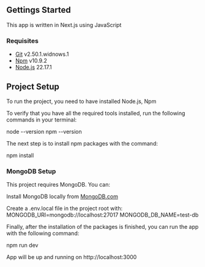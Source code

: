 ## Gettings Started

This app is written in Next.js using JavaScript

### Requisites

- [Git][git] v2.50.1.widnows.1
- [Npm][npm] v10.9.2
- [Node.js][node] 22.17.1

## Project Setup

To run the project, you need to have installed Node.js, Npm

To verify that you have all the required tools installed, run the following commands in your terminal:

node --version
npm --version

The next step is to install npm packages with the command:

npm install


[npm]: https://www.npmjs.com/
[node]: https://nodejs.org
[git]: https://git-scm.com/


### MongoDB Setup

This project requires MongoDB. You can:

Install MongoDB locally from [MongoDB.com](https://www.mongodb.com/try/download/community)

Create a .env.local file in the project root with:
MONGODB_URI=mongodb://localhost:27017
MONGODB_DB_NAME=test-db

Finally, after the installation of the packages is finished, you can run the app with the following command:

npm run dev

App will be up and running on http://localhost:3000